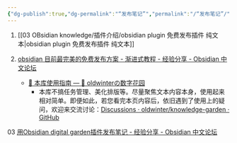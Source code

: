 ```yaml
---
{"dg-publish":true,"dg-permalink":"“发布笔记”","permalink":"/“发布笔记”/"}
---
```


01. [[03 OBsidian knowledge/插件介绍/obsidian plugin 免费发布插件 纯文本\|obsidian plugin 免费发布插件 纯文本]]

02. [obsidian 目前最完美的免费发布方案 - 渐进式教程 - 经验分享 - Obsidian 中文论坛](https://forum-zh.obsidian.md/t/topic/8852)
	 -  [🧰 本库使用指南 — 🌱 oldwinterの数字花园](https://notes.oldwinter.top/%E6%9C%AC%E5%BA%93%E4%BD%BF%E7%94%A8%E6%8C%87%E5%8D%97)
		- 本库不搞任务管理、美化排版等。尽量聚焦文本内容本身，使用起来相对简单。即便如此，若您看完本页内容后，依旧遇到了使用上的疑问，欢迎来交流讨论：[Discussions · oldwinter/knowledge-garden · GitHub](https://github.com/oldwinter/knowledge-garden/discussions)

03 [用Obsidian digital garden插件发布笔记 - 经验分享 - Obsidian 中文论坛](https://forum-zh.obsidian.md/t/topic/10331)